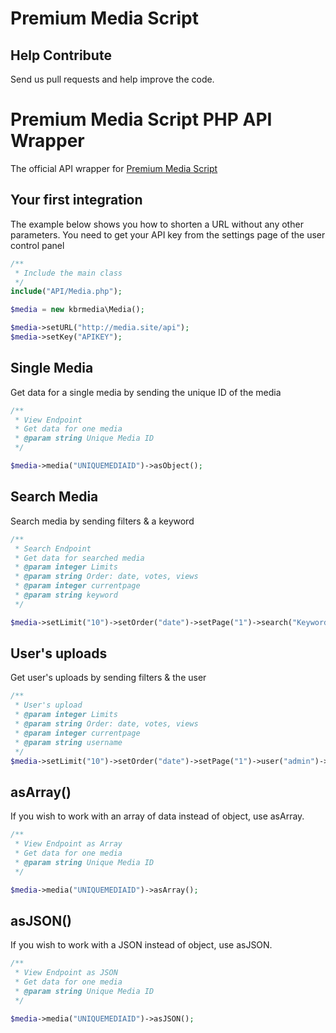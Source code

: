 Premium Media Script
========================

## Help Contribute
Send us pull requests and help improve the code.

# Premium Media Script PHP API Wrapper

The official API wrapper for [Premium Media Script](https://gempixel.com/demo/media)

## Your first integration
The example below shows you how to shorten a URL without any other parameters. You need to get your API key from the settings page of the user control panel

```php
/**
 * Include the main class
 */
include("API/Media.php");

$media = new kbrmedia\Media();

$media->setURL("http://media.site/api");
$media->setKey("APIKEY");
```
## Single Media
Get data for a single media by sending the unique ID of the media

```php
/**
 * View Endpoint
 * Get data for one media
 * @param string Unique Media ID
 */

$media->media("UNIQUEMEDIAID")->asObject();
```
## Search Media
Search media by sending filters & a keyword

```php
/**
 * Search Endpoint
 * Get data for searched media
 * @param integer Limits
 * @param string Order: date, votes, views
 * @param integer currentpage
 * @param string keyword
 */

$media->setLimit("10")->setOrder("date")->setPage("1")->search("Keyword")->asObject();
```

## User's uploads
Get user's uploads by sending filters & the user 

```php
/**
 * User's upload
 * @param integer Limits
 * @param string Order: date, votes, views
 * @param integer currentpage
 * @param string username
 */
$media->setLimit("10")->setOrder("date")->setPage("1")->user("admin")->asObject();
```

## asArray()
If you wish to work with an array of data instead of object, use asArray.

```php
/**
 * View Endpoint as Array
 * Get data for one media
 * @param string Unique Media ID
 */

$media->media("UNIQUEMEDIAID")->asArray();
```


## asJSON()
If you wish to work with a JSON instead of object, use asJSON.

```php
/**
 * View Endpoint as JSON
 * Get data for one media
 * @param string Unique Media ID
 */

$media->media("UNIQUEMEDIAID")->asJSON();
```
